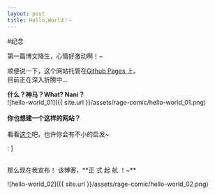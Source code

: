 ```yaml
---
layout: post
title: Hello,World！~
---
```


#纪念

第一篇博文降生，心情好激动啊！~

顺便说一下，这个网站托管在[Github Pages ](https://pages.github.com/)上。  
目前正在深入折腾中...
  
<!--more-->

**什么？神马？What? Nani？**
<br/>
![hello-world_01]({{ site.url }}/assets/rage-comic/hello-world_01.png)   
<br/>
**你也想建一个这样的网站？**
<br/>
<br/>
看看[这个](http://jekyllcn.com/)吧，也许你会有不小的启发~

: ]

<br/>
那么现在我宣布！    
该博客，**正 式 起 航 ！~**
  


![hello-world_02]({{ site.url }}/assets/rage-comic/hello-world_02.png)
